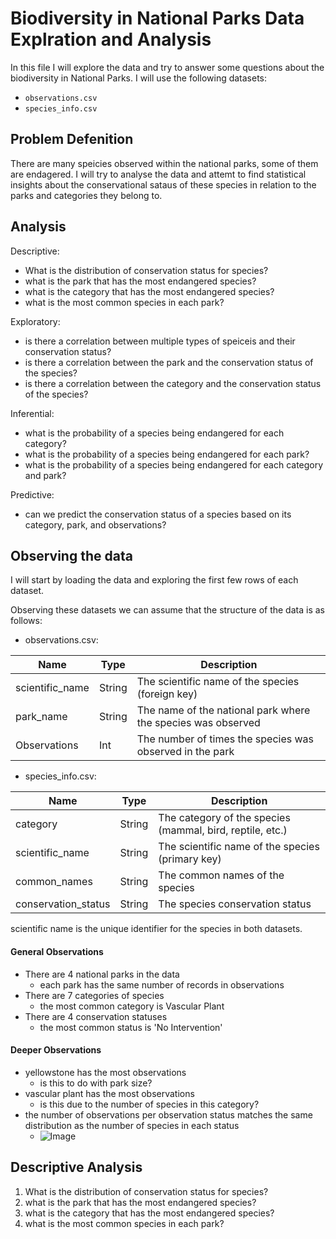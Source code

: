 # Biodiversity in National Parks Data Explration and Analysis

In this file I will explore the data and try to answer some questions about the biodiversity in National Parks. I will use the following datasets:  
- `observations.csv`
- `species_info.csv`

## Problem Defenition

There are many speicies observed within the national parks, some of them are endagered. I will try to analyse the data and attemt to find statistical insights about the conservational sataus of these species in relation to the parks and categories they belong to.

## Analysis

Descriptive:

- What is the distribution of conservation status for species?
- what is the park that has the most endangered species?
- what is the category that has the most endangered species?
- what is the most common species in each park?

Exploratory:

- is there a correlation between multiple types of speiceis and their conservation status?
- is there a correlation between the park and the conservation status of the species?
- is there a correlation between the category and the conservation status of the species?

Inferential:

- what is the probability of a species being endangered for each category?
- what is the probability of a species being endangered for each park?
- what is the probability of a species being endangered for each category and park?

Predictive:

- can we predict the conservation status of a species based on its category, park, and observations?

## Observing the data  

I will start by loading the data and exploring the first few rows of each dataset.

Observing these datasets we can assume that the structure of the data is as follows:
- observations.csv:  

|Name|Type|Description|
|---|---|---|
|scientific_name| String | The scientific name of the species (foreign key) |
| park_name | String | The name of the national park where the species was observed |
| Observations | Int | The number of times the species was observed in the park |

- species_info.csv:

|Name|Type| Description|
|---|---| ---|
| category | String | The category of the species (mammal, bird, reptile, etc.) |
| scientific_name | String | The scientific name of the species (primary key)|
| common_names | String | The common names of the species |
| conservation_status | String | The species conservation status |

scientific name is the unique identifier for the species in both datasets.

#### General Observations

- There are 4 national parks in the data
  - each park has the same number of records in observations 
- There are 7 categories of species
  - the most common category is Vascular Plant
- There are 4 conservation statuses
    - the most common status is 'No Intervention'

#### Deeper Observations

- yellowstone has the most observations
  - is this to do with park size?
- vascular plant has the most observations
  - is this due to the number of species in this category?
- the number of observations per observation status matches the same distribution as the number of species in each status
  - ![Image]("graphs/percentage_of_observations_and_species_under_each_conservation_status.png")

## Descriptive Analysis

1. What is the distribution of conservation status for species?
2. what is the park that has the most endangered species?
3. what is the category that has the most endangered species?
4. what is the most common species in each park?